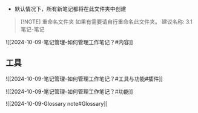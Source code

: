 - 默认情况下，所有新笔记都将在此文件夹中创建

> [!NOTE] 重命名文件夹
> 如果有需要请自行重命名此文件夹。
> 建议名称: 3.1 笔记-笔记

![[2024-10-09-笔记管理-如何管理工作笔记？#内容]]

## 工具

![[2024-10-09-笔记管理-如何管理工作笔记？#工具与功能#插件]]

![[2024-10-09-笔记管理-如何管理工作笔记？#功能]]

![[2024-10-09-Glossary note#Glossary]]
